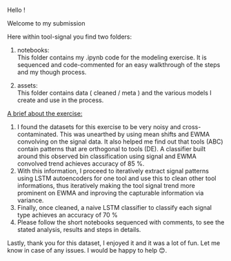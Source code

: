 Hello !<br/>

Welcome to my submission<br/>

Here within tool-signal you find two folders:<br/>
1. notebooks:<br/>
This folder contains my .ipynb code for the modeling exercise. It is sequenced and code-commented for an easy walkthrough of the steps and my though process.

2. assets:<br/>
This folder contains data ( cleaned / meta ) and the various models I create and use in the process.

<u>A brief about the exercise:</u><br/>
1. I found the datasets for this exercise to be very noisy and cross-contaminated. This was unearthed by using mean shifts and EWMA convolving on the signal data. It also helped me find out that tools (ABC) contain patterns that are orthogonal to tools (DE). A classifier built around this observed bin classification using signal and EWMA convolved trend achieves accuracy of 85 %.
2. With this information, I proceed to iteratively extract signal patterns using LSTM autoencoders for one tool and use this to clean other tool informations, thus iteratively making the tool signal trend more prominent on EWMA and inproving the capturable information via variance.
3. Finally, once cleaned, a naive LSTM classifier to classify each signal type achieves an accuracy of 70 %
4. Please follow the short notebooks sequenced with comments, to see the stated analysis, results and steps in details.
                                                                                             
Lastly, thank you for this dataset, I enjoyed it and it was a lot of fun. Let me know in case of any issues. I would be happy to help 😊.<br/>
